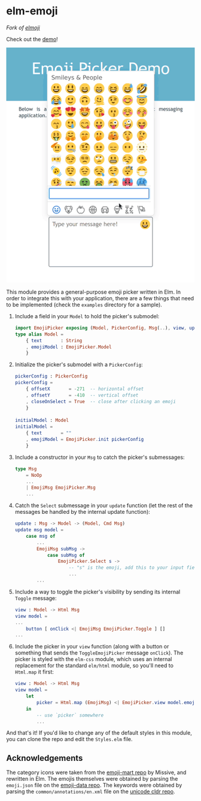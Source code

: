 # elm-emoji

_Fork of [elmoji](https://github.com/Holmusk/elmoji)_

Check out the [demo](https://vjousse.github.io/elm-emoji/)!

<p align="center">
  <img width="535" src="demo.gif">
</p>

This module provides a general-purpose emoji picker written in Elm. In order to integrate this with your application, there are a few things that need to be implemented (check the `examples` directory for a sample).

1. Include a field in your `Model` to hold the picker's submodel:
   ```elm
   import EmojiPicker exposing (Model, PickerConfig, Msg(..), view, update, init)
   type alias Model =
       { text       : String
       , emojiModel : EmojiPicker.Model
       }
   ```
2. Initialize the picker's submodel with a `PickerConfig`:

   ```elm
   pickerConfig : PickerConfig
   pickerConfig =
       { offsetX       = -271  -- horizontal offset
       , offsetY       = -410  -- vertical offset
       , closeOnSelect = True  -- close after clicking an emoji
       }

   initialModel : Model
   initialModel =
       { text       = ""
       , emojiModel = EmojiPicker.init pickerConfig
       }
   ```

3. Include a constructor in your `Msg` to catch the picker's submessages:

   ```elm
   type Msg
       = NoOp
       ...
       | EmojiMsg EmojiPicker.Msg
       ...
   ```

4. Catch the `Select` submessage in your `update` function (let the rest of the messages be handled by the internal update function):
   ```elm
   update : Msg -> Model -> (Model, Cmd Msg)
   update msg model =
       case msg of
           ...
           EmojiMsg subMsg ->
               case subMsg of
                   EmojiPicker.Select s ->
                       -- "s" is the emoji, add this to your input field
                       ...
           ...
   ```
5. Include a way to toggle the picker's visibility by sending its internal `Toggle` message:
   ```elm
   view : Model -> Html Msg
   view model =
   ...
       button [ onClick <| EmojiMsg EmojiPicker.Toggle ] []
   ...
   ```
6. Include the picker in your `view` function (along with a button or something that sends the `ToggleEmojiPicker` message `onClick`). The picker is styled with the `elm-css` module, which uses an internal replacement for the standard `elm/html` module, so you'll need to `Html.map` it first:
   ```elm
   view : Model -> Html Msg
   view model =
       let
           picker = Html.map (EmojiMsg) <| EmojiPicker.view model.emojiModel
       in
           -- use `picker` somewhere
           ...
   ```

And that's it! If you'd like to change any of the default styles in this module, you can clone the repo and edit the `Styles.elm` file.

## Acknowledgements

The category icons were taken from the [emoji-mart repo](https://github.com/missive/emoji-mart/blob/master/src/svgs/index.js) by Missive, and rewritten in Elm.
The emojis themselves were obtained by parsing the `emoji.json` file on the [emoji-data repo](https://github.com/iamcal/emoji-data).
The keywords were obtained by parsing the `common/annotations/en.xml` file on the [unicode cldr repo](https://github.com/unicode-org/cldr/releases).
